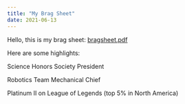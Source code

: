 ```yaml
---
title: "My Brag Sheet"
date: 2021-06-13
---
```

Hello, this is my brag sheet:
[bragsheet.pdf](https://github.com/Dunwich8/github-pages-with-jekyll/files/6644299/bragsheet.pdf)


Here are some highlights:

Science Honors Society President

Robotics Team Mechanical Chief

Platinum II on League of Legends (top 5% in North America)


